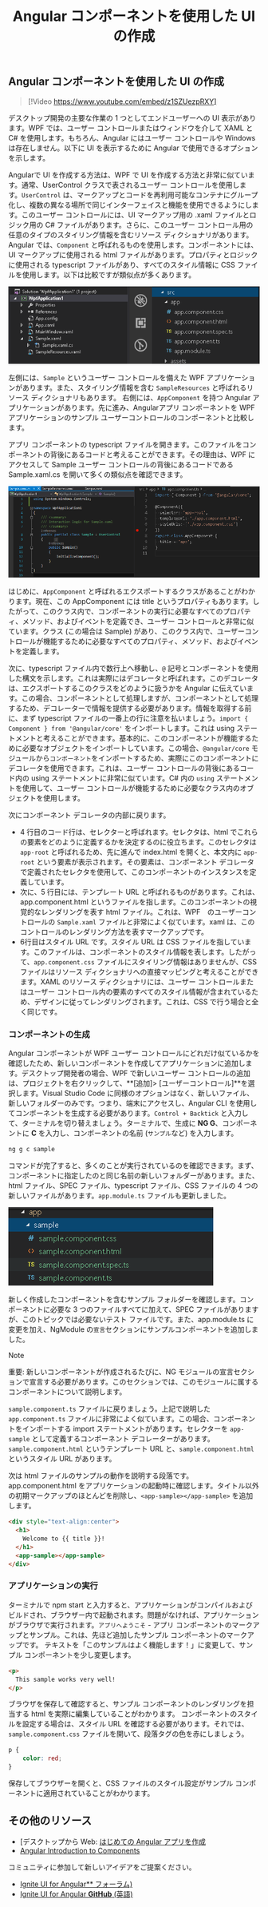 ﻿---
title: Angular コンポーネントを使用した UI の作成
_description: WPF vs Angular 比較ガイドは、WPF から Angular への切り替えについてのさまざまな情報を提供します。
_keywords: WPF, Windows Presentation Foundation, Angular, Ignite UI for Angular, UserControl, コンポーネント
_language: ja
---

## Angular コンポーネントを使用した UI の作成

> [!Video https://www.youtube.com/embed/z1SZUezpRXY]

デスクトップ開発の主要な作業の 1 つとしてエンドユーザーへの UI 表示があります。WPF では、ユーザー コントロールまたはウィンドウを介して XAML と C# を使用します。もちろん、Angular にはユーザー コントロールや Windows は存在しません。以下に UI を表示するために Angular で使用できるオプションを示します。

Angularで UI を作成する方法は、WPF で UI を作成する方法と非常に似ています。通常、UserControl クラスで表されるユーザー コントロールを使用します。`UserControl` は、マークアップとコードを再利用可能なコンテナにグループ化し、複数の異なる場所で同じインターフェイスと機能を使用できるようにします。このユーザー コントロールには、UI マークアップ用の .xaml ファイルとロジック用の C# ファイルがあります。さらに、このユーザー コントロール用の任意のタイプのスタイリング情報を含むリソース ディクショナリがあります。Angular では、`Component` と呼ばれるものを使用します。コンポーネントには、UI マークアップに使用される html ファイルがあります。プロパティとロジックに使用される typescript ファイルがあり、すべてのスタイル情報に CSS ファイルを使用します。以下は比較ですが類似点が多くあります。

<img src="../../../images/general/component_structure.png" />

左側には、`Sample` というユーザー コントロールを備えた WPF アプリケーションがあります。また、スタイリング情報を含む `SampleResources` と呼ばれるリソース ディクショナリもあります。
右側には、`AppComponent` を持つ Angular アプリケーションがあります。先に進み、Angularアプリ コンポーネントを WPF アプリケーションのサンプル ユーザーコントロールのコンポーネントと比較します。

アプリ コンポーネントの typescript ファイルを開きます。このファイルをコンポーネントの背後にあるコードと考えることができます。その理由は、WPF にアクセスして Sample ユーザー コントロールの背後にあるコードである Sample.xaml.cs を開いて多くの類似点を確認できます。

<img src="../../../images/general/component_code_behind.png" />

はじめに、`AppComponent` と呼ばれるエクスポートするクラスがあることがわかります。現在、この AppComponent には title というプロパティもあります。したがって、このクラス内で、コンポーネントの実行に必要なすべてのプロパティ、メソッド、およびイベントを定義でき、ユーザー コントロールと非常に似ています。クラス (この場合は Sample) があり、このクラス内で、ユーザーコントロールが機能するために必要なすべてのプロパティ、メソッド、およびイベントを定義します。

次に、typescript ファイル内で数行上へ移動し、`@` 記号とコンポーネントを使用した構文を示します。これは実際にはデコレータと呼ばれます。このデコレータは、エクスポートするこのクラスをどのように扱うかを Angular に伝えています。この場合、コンポーネントとして処理しますが、コンポーネントとして処理するため、デコレーターで情報を提供する必要があります。情報を取得する前に、まず typescript ファイルの一番上の行に注意を払いましょう。`import { Component } from '@angular/core'` をインポートします。これは using ステートメントと考えることができます。基本的に、このコンポーネントが機能するために必要なオブジェクトをインポートしています。この場合、`@angular/core` モジュールから`コンポーネント`をインポートするため、実際にこのコンポーネントにデコレータを使用できます。これは、ユーザー コントロールの背後にあるコード内の using ステートメントに非常に似ています。C# 内の `using` ステートメントを使用して、ユーザー コントロールが機能するために必要なクラス内のオブジェクトを使用します。

次にコンポーネント デコレータの内部に戻ります。
 - 4 行目のコード行は、セレクターと呼ばれます。セレクタは、html でこれらの要素をどのように定義するかを決定するのに役立ちます。このセレクタは `app-root` と呼ばれるため、先に進んで index.html を開くと、本文内に `app-root` という要素が表示されます。その要素は、コンポーネント デコレータで定義されたセレクタを使用して、このコンポーネントのインスタンスを定義しています。
 - 次に、5 行目には、テンプレート URL と呼ばれるものがあります。これは、app.component.html というファイルを指します。このコンポーネントの視覚的なレンダリングを表す html ファイル。これは、WPF　のユーザーコントロールの `Sample.xaml` ファイルと非常によく似ています。xaml は、このコントロールのレンダリング方法を表すマークアップです。
 - 6行目はスタイル URL です。スタイル URL は CSS ファイルを指しています。このファイルは、コンポーネントのスタイル情報を表します。したがって、`app.component.css` ファイルにスタイリング情報はありませんが、CSS ファイルはリソース ディクショナリへの直接マッピングと考えることができます。XAML のリソース ディクショナリには、ユーザー コントロールまたはユーザー コントロール内の要素のすべてのスタイル情報が含まれているため、デザインに従ってレンダリングされます。これは、CSS で行う場合と全く同じです。

### コンポーネントの生成

Angular コンポーネントが WPF ユーザー コントロールにどれだけ似ているかを確認したため、新しいコンポーネントを作成してアプリケーションに追加します。デスクトップ開発者の場合、WPF で新しいユーザー コントロールの追加は、プロジェクトを右クリックして、**[追加]> [ユーザーコントロール]**を選択します。Visual Studio Code に同様のオプションはなく、新しいファイル、新しいフォルダーのみです。つまり、端末にアクセスし、Angular CLI を使用してコンポーネントを生成する必要があります。`Control + Backtick` と入力して、ターミナルを切り替えましょう。ターミナルで、生成に **NG G**、コンポーネントに **C** を入力し、コンポーネントの名前 (`サンプル`など) を入力します。

```cmd
ng g c sample
```

コマンドが完了すると、多くのことが実行されているのを確認できます。まず、コンポーネントに指定したのと同じ名前の新しいフォルダーがあります。また、html ファイル、SPEC ファイル、typescript ファイル、CSS ファイルの 4 つの新しいファイルがあります。`app.module.ts` ファイルも更新しました。

<img src="../../../images/general/sample_component.png" />

新しく作成したコンポーネントを含むサンプル フォルダーを確認します。コンポーネントに必要な 3 つのファイルすべてに加えて、SPEC ファイルがありますが、このトピックでは必要ないテスト ファイルです。また、app.module.ts に変更を加え、NgModule の`宣言`セクションにサンプルコンポーネントを追加しました。
> [!NOTE]
> 重要: 新しいコンポーネントが作成されるたびに、NG モジュールの宣言セクションで宣言する必要があります。このセクションでは、このモジュールに属するコンポーネントについて説明します。

`sample.component.ts` ファイルに戻りましょう。上記で説明した `app.component.ts` ファイルに非常によく似ています。この場合、コンポーネントをインポートする import ステートメントがあります。セレクターを `app-sample` として定義するコンポーネント デコレーターがあります。`sample.component.html` というテンプレート URL と、`sample.component.html` というスタイル URL があります。

次は html ファイルのサンプルの動作を説明する段落です。app.component.html をアプリケーションの起動時に確認します。タイトル以外の初期マークアップのほとんどを削除し、`<app-sample></app-sample>` を追加します。
```html
<div style="text-align:center">
  <h1>
    Welcome to {{ title }}!
  </h1>
  <app-sample></app-sample>
</div>
```

### アプリケーションの実行

ターミナルで npm start と入力すると、アプリケーションがコンパイルおよびビルドされ、ブラウザー内で起動されます。問題がなければ、アプリケーションがブラウザで実行されます。`アプリへようこそ` - アプリ コンポーネントのマークアップとサンプル。これは、先ほど追加したサンプル コンポーネントのマークアップです。
テキストを「このサンプルはよく機能します！」に変更して、サンプル コンポーネントを少し変更します。
```html
<p>
  This sample works very well!
</p>
```
ブラウザを保存して確認すると、サンプル コンポーネントのレンダリングを担当する html を実際に編集していることがわかります。
コンポーネントのスタイルを設定する場合は、スタイル URL を確認する必要があります。それでは、`sample.component.css` ファイルを開いて、段落タグの色を赤にしましょう。
```css
p {
    color: red;
}
```
保存してブラウザーを開くと、CSS ファイルのスタイル設定がサンプル コンポーネントに適用されていることがわかります。

## その他のリソース
* [デスクトップから Web: [はじめての Angular アプリを作成](https://www.youtube.com/watch?v=z1SZUezpRXY&t)
* [Angular Introduction to Components](https://angular.io/guide/architecture-components)

<div class="divider--half"></div>
コミュニティに参加して新しいアイデアをご提案ください。

* [Ignite UI for Angular** フォーラム) ](https://www.infragistics.com/community/forums/f/ignite-ui-for-angular)
* [Ignite UI for Angular **GitHub** (英語) ](https://github.com/IgniteUI/igniteui-angular)


